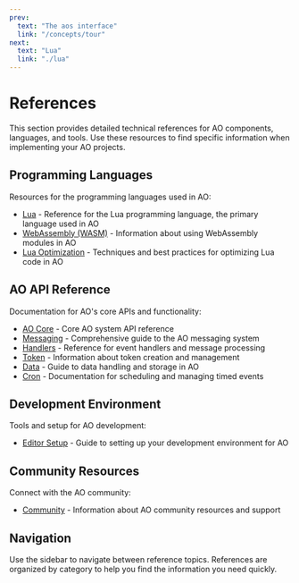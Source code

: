 ```yaml
---
prev:
  text: "The aos interface"
  link: "/concepts/tour"
next:
  text: "Lua"
  link: "./lua"
---
```


# References

This section provides detailed technical references for AO components, languages, and tools. Use these resources to find specific information when implementing your AO projects.

## Programming Languages

Resources for the programming languages used in AO:

- [Lua](./lua) - Reference for the Lua programming language, the primary language used in AO
- [WebAssembly (WASM)](./wasm) - Information about using WebAssembly modules in AO
- [Lua Optimization](./lua-optimization) - Techniques and best practices for optimizing Lua code in AO

## AO API Reference

Documentation for AO's core APIs and functionality:

- [AO Core](./ao) - Core AO system API reference
- [Messaging](./messaging) - Comprehensive guide to the AO messaging system
- [Handlers](./handlers) - Reference for event handlers and message processing
- [Token](./token) - Information about token creation and management
- [Data](./data) - Guide to data handling and storage in AO
- [Cron](./cron) - Documentation for scheduling and managing timed events

## Development Environment

Tools and setup for AO development:

- [Editor Setup](./editor-setup) - Guide to setting up your development environment for AO

## Community Resources

Connect with the AO community:

- [Community](./community) - Information about AO community resources and support

## Navigation

Use the sidebar to navigate between reference topics. References are organized by category to help you find the information you need quickly.
